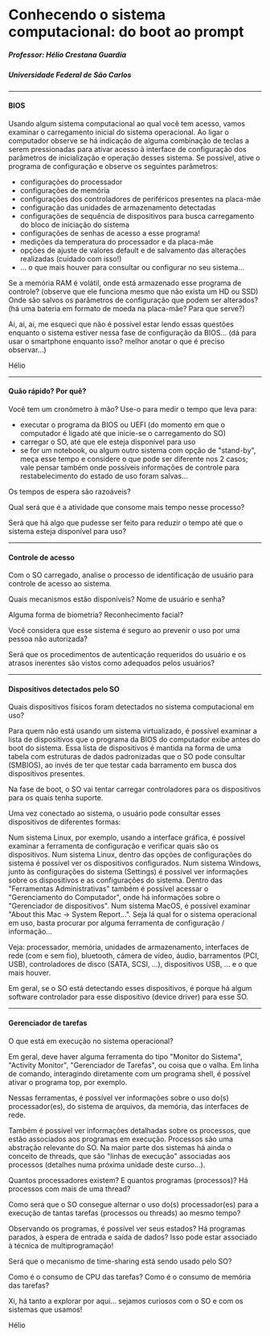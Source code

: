 # Conhecendo o sistema computacional: do boot ao prompt
##### Professor: Hélio Crestana Guardia
##### Universidade Federal de São Carlos
---

#### BIOS

Usando algum sistema computacional ao qual você tem acesso, vamos examinar o carregamento inicial do sistema operacional. 
Ao ligar o computador observe se há indicação de alguma combinação de teclas a serem pressionadas para ativar acesso à interface de configuração dos parâmetros de inicialização e operação desses sistema.
Se possível, ative o programa de configuração e observe os seguintes parâmetros:

- configurações do processador
- configurações de memória
- configurações dos controladores de periféricos presentes na placa-mãe
- configuração das unidades de armazenamento detectadas
- configurações de sequência de dispositivos para busca carregamento do bloco de iniciação do sistema
- configurações de senhas de acesso a esse programa!
- medições da temperatura do processador e da placa-mãe
- opções de ajuste de valores default e de salvamento das alterações realizadas (cuidado com isso!)
- ... o que mais houver para consultar ou configurar no seu sistema...


Se a memória RAM é volátil, onde está armazenado esse programa de controle? (observe que ele funciona mesmo que não exista um HD ou SSD)
Onde são salvos os parâmetros de configuração que podem ser alterados? (há uma bateria em formato de moeda na placa-mãe? Para que serve?)

Ai, ai, ai, me esqueci que não é possível estar lendo essas questões enquanto o sistema estiver nessa fase de configuração da BIOS... (dá para usar o smartphone enquanto isso? melhor anotar o que é preciso observar...)

Hélio

---
#### Quão rápido? Por quê?

Você tem um cronômetro à mão? Use-o para medir o tempo que leva para:

- executar o programa da BIOS ou UEFI (do momento em que o computador é ligado até que inicie-se o carregamento do SO)
- carregar o SO, até que ele esteja disponível para uso
- se for um notebook, ou algum outro sistema com opção de "stand-by", meça esse tempo e considere o que pode ser diferente nos 2 casos; vale pensar também onde possíveis informações de controle para restabelecimento do estado de uso foram salvas...
  
Os tempos de espera são razoáveis? 

Qual será que é a atividade que consome mais tempo nesse processo?

Será que há algo que pudesse ser feito para reduzir o tempo até que o sistema esteja disponível para uso?

---

#### Controle de acesso

Com o SO  carregado, analise o processo de identificação de usuário para controle de acesso ao sistema.

Quais mecanismos estão disponíveis? Nome de usuário e senha?

Alguma forma de biometria? Reconhecimento facial?

Você considera que esse sistema é seguro ao prevenir o uso por uma pessoa não autorizada?

Será que os procedimentos de autenticação requeridos do usuário e os atrasos inerentes são vistos como adequados pelos usuários?

---

#### Dispositivos detectados pelo SO

Quais dispositivos físicos foram detectados no sistema computacional em uso?

Para quem não está usando um sistema virtualizado, é possível examinar a lista de dispositivos que o programa da BIOS do computador exibe antes do boot do sistema. Essa lista de dispositivos é mantida na forma de uma tabela com estruturas de dados padronizadas que o SO pode consultar (SMBIOS), ao invés de ter que testar cada barramento em busca dos dispositivos presentes. 

Na fase de boot, o SO vai tentar carregar controladores para os dispositivos para os quais tenha suporte. 

Uma vez conectado ao sistema, o usuário pode consultar esses dispositivos de diferentes formas:

Num sistema Linux, por exemplo, usando a interface gráfica, é possível examinar a ferramenta de configuração e verificar quais são os dispositivos. 
Num sistema Linux, dentro das opções de configurações do sistema é possível ver os dispositivos configurados.
Num sistema Windows, junto às configurações do sistema (Settings) é possível ver informações sobre os dispositivos e as configurações do sistema. Dentro das "Ferramentas Administrativas" também é possível acessar o "Gerenciamento do Computador", onde há informações sobre o "Gerenciador de dispositivos". 
Num sistema MacOS, é possível examinar "About this Mac -> System Report...".
Seja lá qual for o sistema operacional em uso, basta procurar por alguma ferramenta de configuração / informação...

Veja: processador, memória, unidades de armazenamento, interfaces de rede (com e sem fio), bluetooth, câmera de vídeo, áudio, barramentos (PCI, USB), controladores de disco (SATA, SCSI, ...), dispositivos USB, ... e o que mais houver.

Em geral, se o SO está detectando esses dispositivos, é porque há algum software controlador para esse dispositivo (device driver) para esse SO.

---
#### Gerenciador de tarefas

O que está em execução no sistema operacional?

Em geral, deve haver alguma ferramenta do tipo "Monitor do Sistema", "Activity Monitor", "Gerenciador de Tarefas", ou coisa que o valha. Em linha de comando, interagindo diretamente com um programa shell, é possível ativar o programa top, por exemplo.

Nessas ferramentas, é possível ver informações sobre o uso do(s) processador(es), do sistema de arquivos, da memória, das interfaces de rede.

Também é possível ver informações detalhadas sobre os processos, que estão associados aos programas em execução. Processos são uma abstração relevante do SO. Na maior parte dos sistemas há ainda o conceito de threads, que são "linhas de execução" associadas aos processos (detalhes numa próxima unidade deste curso...).

Quantos processadores existem? E quantos programas (processos)? Há processos com mais de uma thread?

Como será que o SO consegue alternar o uso do(s) processador(es) para a execução de tantas tarefas (processos ou threads) ao mesmo tempo?

Observando os programas, é possível ver seus estados? Há programas parados, à espera de entrada e saída de dados? Isso pode estar associado à técnica de multiprogramação!

Será que o mecanismo de time-sharing está sendo usado pelo SO?

Como é o consumo de CPU das tarefas? Como é o consumo de memória das tarefas? 

Xi, há tanto a explorar por aqui... sejamos curiosos com o SO e com os sistemas que usamos!

Hélio